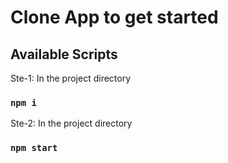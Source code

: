 # Clone App to get started

## Available Scripts

Ste-1: In the project directory

### `npm i`

Ste-2: In the project directory

### `npm start`

